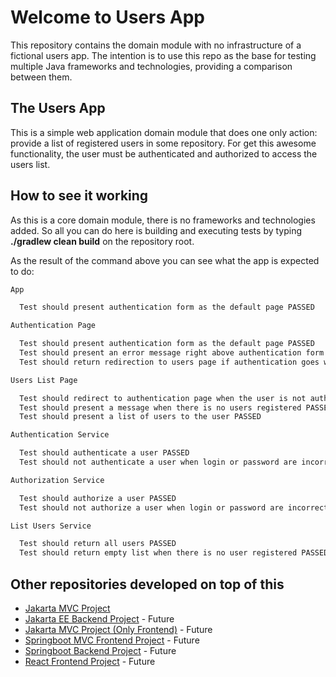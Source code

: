 # Welcome to Users App

This repository contains the domain module with no infrastructure of a fictional users app. The intention is to use this repo as the base for testing multiple Java frameworks and technologies, providing a comparison between them.

## The Users App

This is a simple web application domain module that does one only action: provide a list of registered users in some repository. For get this awesome functionality, the user must be authenticated and authorized to access the users list.

## How to see it working

As this is a core domain module, there is no frameworks and technologies added. So all you can do here is building and executing tests by typing **./gradlew clean build** on the repository root.

As the result of the command above you can see what the app is expected to do:

```bash
App

  Test should present authentication form as the default page PASSED

Authentication Page

  Test should present authentication form as the default page PASSED
  Test should present an error message right above authentication form when the user login or password are incorrect PASSED
  Test should return redirection to users page if authentication goes well PASSED

Users List Page

  Test should redirect to authentication page when the user is not authenticated/authorized PASSED
  Test should present a message when there is no users registered PASSED
  Test should present a list of users to the user PASSED

Authentication Service

  Test should authenticate a user PASSED
  Test should not authenticate a user when login or password are incorrect PASSED

Authorization Service

  Test should authorize a user PASSED
  Test should not authorize a user when login or password are incorrect PASSED

List Users Service

  Test should return all users PASSED
  Test should return empty list when there is no user registered PASSED
```

## Other repositories developed on top of this

- [Jakarta MVC Project](https://github.com/drigomedeiros/users-mvc)
- [Jakarta EE Backend Project](#) - Future
- [Jakarta MVC Project (Only Frontend)](#) - Future
- [Springboot MVC Frontend Project](#) - Future
- [Springboot Backend Project](#) - Future
- [React Frontend Project](#) - Future
